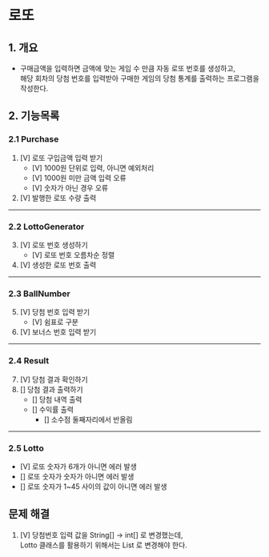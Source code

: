 # 로또
## 1. 개요
- 구매금액을 입력하면 금액에 맞는 게임 수 만큼 자동 로또 번호를 생성하고,   
해당 회차의 당첨 번호를 입력받아 구매한 게임의 당첨 통계를 출력하는 프로그램을 작성한다.   

## 2. 기능목록   
### 2.1 Purchase
1. [V] 로또 구입금액 입력 받기 
    - [V] 1000원 단위로 입력, 아니면 예외처리
    - [V] 1000원 미만 금액 입력 오류
    - [V] 숫자가 아닌 경우 오류
2. [V] 발행한 로또 수량 출력
***
### 2.2 LottoGenerator
3. [V] 로또 번호 생성하기
   - [V] 로또 번호 오름차순 정렬
4. [V] 생성한 로또 번호 출력
***
### 2.3 BallNumber
5. [V] 당첨 번호 입력 받기
    - [V] 쉼표로 구분
6. [V] 보너스 번호 입력 받기
***
### 2.4 Result
7. [V] 당첨 결과 확인하기
8. [] 당첨 결과 출력하기
    - [] 당첨 내역 출력
    - [] 수익률 출력
        + [] 소수점 둘째자리에서 반올림
***
### 2.5 Lotto
   - [V] 로또 숫자가 6개가 아니면 에러 발생
   - [] 로또 숫자가 숫자가 아니면 에러 발생
   - [] 로또 숫자가 1~45 사이의 값이 아니면 에러 발생

## 문제 해결
1. [V] 당첨번호 입력 값을 String[] -> int[] 로 변경했는데,   
   Lotto 클래스를 활용하기 위해서는 List<Intager> 로 변경해야 한다.